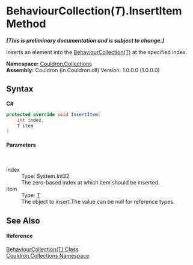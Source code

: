 # BehaviourCollection(*T*).InsertItem Method 
 _**\[This is preliminary documentation and is subject to change.\]**_

Inserts an element into the <a href="T_Couldron_Collections_BehaviourCollection_1">BehaviourCollection(T)</a> at the specified index.

**Namespace:**&nbsp;<a href="N_Couldron_Collections">Couldron.Collections</a><br />**Assembly:**&nbsp;Couldron (in Couldron.dll) Version: 1.0.0.0 (1.0.0.0)

## Syntax

**C#**<br />
``` C#
protected override void InsertItem(
	int index,
	T item
)
```


#### Parameters
&nbsp;<dl><dt>index</dt><dd>Type: System.Int32<br />The zero-based index at which item should be inserted.</dd><dt>item</dt><dd>Type: <a href="T_Couldron_Collections_BehaviourCollection_1">*T*</a><br />The object to insert.The value can be null for reference types.</dd></dl>

## See Also


#### Reference
<a href="T_Couldron_Collections_BehaviourCollection_1">BehaviourCollection(T) Class</a><br /><a href="N_Couldron_Collections">Couldron.Collections Namespace</a><br />